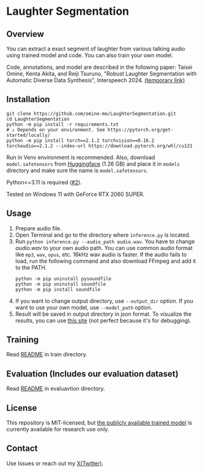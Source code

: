 # Laughter Segmentation

## Overview
You can extract a exact segment of laughter from various talking audio using trained model and code. You can also train your own model.

Code, annotations, and model are described in the following paper:
Taisei Omine, Kenta Akita, and Reiji Tsuruno, "Robust Laughter Segmentation with Automatic Diverse Data Synthesis", Interspeech 2024. [(temporary link)](https://drive.google.com/file/d/1WqYKGvCC3b-l8zN06ESh8GlcqJyC9hLm/view?usp=sharing)

## Installation
```Batchfile
git clone https://github.com/omine-me/LaughterSegmentation.git
cd LaughterSegmentation
python -m pip install -r requirements.txt
# ↓ Depends on your environment. See https://pytorch.org/get-started/locally/
python -m pip install torch==2.1.2 torchvision==0.16.2 torchaudio==2.1.2 --index-url https://download.pytorch.org/whl/cu121
```
Run in Venv environment is recommended. Also, download `model.safetensors` from [Huggingface](https://huggingface.co/omine-me/LaughterSegmentation/tree/main) (1.26 GB) and place it in `models` directory and make sure the name is `model.safetensors`.

Python<=3.11 is required ([#2](https://github.com/omine-me/LaughterSegmentation/issues/2)).

Tested on Windows 11 with GeForce RTX 2060 SUPER.

## Usage
1. Prepare audio file.
1. Open Terminal and go to the directory where `inference.py` is located.
1. Run `python inference.py --audio_path audio.wav`. You have to change *audio.wav* to your own audio path. You can use common audio format like `mp3`, `wav`, `opus`, etc. 16kHz wav audio is faster. If the audio fails to load, run the following command and also download FFmpeg and add it to the PATH.
    ```Batchfile
    python -m pip uninstall pysoundfile
    python -m pip uninstall soundfile
    python -m pip install soundfile
    ```
1. If you want to change output directory, use  `--output_dir` option. If you want to use your own model, use `--model_path` option.
1. Result will be saved in output directory in json format. To visualize the results, you can use [this site](https://omine-me.github.io/AudioDatasetChecker/compare.html) (not perfect because it's for debugging).

## Training
Read [README](/train/README.md) in train directory.

## Evaluation (Includes our evaluation dataset)
Read [README](/evaluation/README.md) in evaluavtion directory.

## License
This repository is MIT-licensed, but [the publicly available trained model](https://huggingface.co/omine-me/LaughterSegmentation/tree/main) is currently available for research use only.

## Contact
Use Issues or reach out my [X(Twitter)](https://x.com/mineBeReal).
